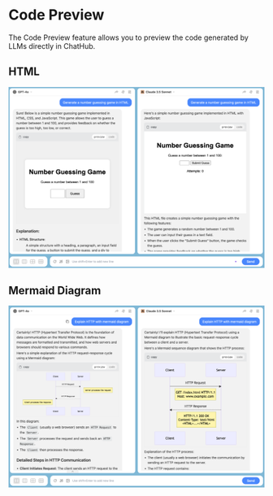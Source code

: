 # Code Preview  <Badge type="warning" text="new" />

The Code Preview feature allows you to preview the code generated by LLMs directly in ChatHub.

## HTML

![](./html.png)

## Mermaid Diagram

![](./mermaid.png)